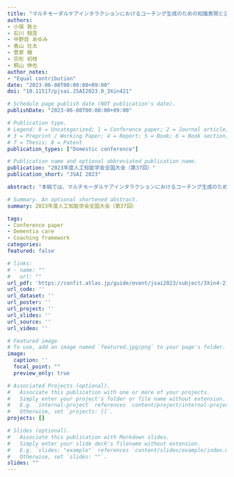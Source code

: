 ```yaml
---
title: "マルチモーダルケアインタラクションにおけるコーチング生成のための知識表現と活用"
authors:
- 小俣 敦士
- 石川 翔吾
- 中野目 あゆみ
- 香山 壮太
- 菅家 穣
- 宗形 初枝
- 桐山 伸也
author_notes:
- "Equal contribution"
date: "2023-06-08T00:00:00+09:00"
doi: "10.11517/pjsai.JSAI2023.0_3Xin421"

# Schedule page publish date (NOT publication's date).
publishDate: "2023-06-08T00:00:00+09:00"

# Publication type.
# Legend: 0 = Uncategorized; 1 = Conference paper; 2 = Journal article;
# 3 = Preprint / Working Paper; 4 = Report; 5 = Book; 6 = Book section;
# 7 = Thesis; 8 = Patent
publication_types: ["Domestic conference"]

# Publication name and optional abbreviated publication name.
publication: "2023年度人工知能学会全国大会（第37回）"
publication_short: "JSAI 2023"

abstract: "本稿では、マルチモーダルケアインタラクションにおけるコーチング生成のための知識表現とその活用について示す。筆者らは、マルチモーダルケア技術習得のためのビデオコーチング環境を開発してきた。このビデオコーチング環境のフレームワークを用いることで、指導者のコーチング知識を整理するための構造を設計した。251件のコーチングデータから得られたコーチング知識を、ポジティブ知識、ネガティブ知識、デバッグ能力、目標の4つに分類し、ポジティブ知識を用いてケアの流れをスクリプト理論で記述することで有効性を示した。"

# Summary. An optional shortened abstract.
summary: 2023年度人工知能学会全国大会（第37回）

tags:
- Conference paper
- Dementia care
- Coaching framework
categories: 
featured: false

# links:
# - name: ""
#   url: ""
url_pdf: 'https://confit.atlas.jp/guide/event/jsai2023/subject/3Xin4-21/detail'
url_code: ''
url_dataset: ''
url_poster: ''
url_project: ''
url_slides: ''
url_source: ''
url_video: ''

# Featured image
# To use, add an image named `featured.jpg/png` to your page's folder. 
image:
  caption: ''
  focal_point: ""
  preview_only: true

# Associated Projects (optional).
#   Associate this publication with one or more of your projects.
#   Simply enter your project's folder or file name without extension.
#   E.g. `internal-project` references `content/project/internal-project/index.md`.
#   Otherwise, set `projects: []`.
projects: []

# Slides (optional).
#   Associate this publication with Markdown slides.
#   Simply enter your slide deck's filename without extension.
#   E.g. `slides: "example"` references `content/slides/example/index.md`.
#   Otherwise, set `slides: ""`.
slides: ""
---
```

